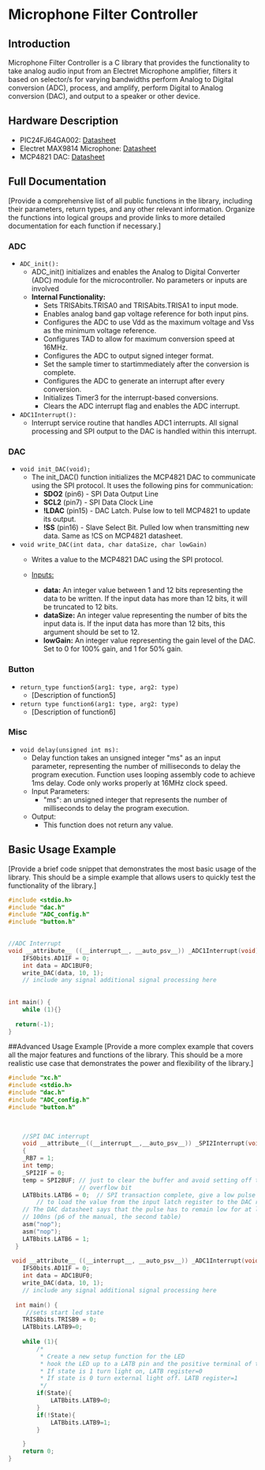# Microphone Filter Controller

## Introduction
Microphone Filter Controller is a C library that provides the functionality to take analog audio input from an Electret Microphone amplifier, filters it based on selector/s for varying bandwidths perform Analog to Digital conversion (ADC), process, and amplify, perform Digital to Analog conversion (DAC), and output to a speaker or other device.

## Hardware Description
- PIC24FJ64GA002: <a href="https://ww1.microchip.com/downloads/en/devicedoc/39881e.pdf">Datasheet<a>
- Electret MAX9814 Microphone: <a href="https://cdn-shop.adafruit.com/datasheets/MAX9814.pdf">Datasheet<a>
- MCP4821 DAC: <a href="https://datasheet.lcsc.com/lcsc/2109221453_Microchip-Tech-MCP4821-E-MS_C636207.pdf">Datasheet<a>

## Full Documentation
[Provide a comprehensive list of all public functions in the library, including their parameters, return types, and any other relevant information. Organize the functions into logical groups and provide links to more detailed documentation for each function if necessary.]

### ADC
- `ADC_init():`
  - ADC_init() initializes and enables the Analog to Digital Converter (ADC) module for the microcontroller. No parameters or inputs are involved
  - <b>Internal Functionality:</b>
    - Sets TRISAbits.TRISA0 and TRISAbits.TRISA1 to input mode.
    - Enables analog band gap voltage reference for both input pins.
    - Configures the ADC to use Vdd as the maximum voltage and Vss as the minimum voltage reference.
    - Configures TAD to allow for maximum conversion speed at 16MHz.
    - Configures the ADC to output signed integer format.
    - Set the sample timer to startimmediately after the conversion is complete.
    - Configures the ADC to generate an interrupt after every conversion.
    - Initializes Timer3 for the interrupt-based conversions.
    - Clears the ADC interrupt flag and enables the ADC interrupt.
 -  `ADC1Interrupt():`
    - Interrupt service routine that handles ADC1 interrupts. All signal processing and SPI output to the DAC is handled within this interrupt.

### DAC
- `void init_DAC(void);`
  - The init_DAC() function initializes the MCP4821 DAC to communicate using the SPI protocol. It uses the following pins for communication:
    - <b>SDO2</b> (pin6) - SPI Data Output Line
    - <b>SCL2</b> (pin7) - SPI Data Clock Line
    - <b>!LDAC</b> (pin15) - DAC Latch. Pulse low to tell MCP4821 to update its output.
    - <b>!SS</b> (pin16) - Slave Select Bit. Pulled low when transmitting new data. Same as !CS on MCP4821 datasheet.
- `void write_DAC(int data, char dataSize, char lowGain)`
  - Writes a value to the MCP4821 DAC using the SPI protocol.

  - <u>Inputs:</u>
    - <b>data:</b> An integer value between 1 and 12 bits representing the data to be written. If the input data has more than 12 bits, it will be truncated to 12 bits.
    - <b>dataSize:</b> An integer value representing the number of bits the input data is. If the input data has more than 12 bits, this argument should be set to 12.
    - <b>lowGain:</b> An integer value representing the gain level of the DAC. Set to 0 for 100% gain, and 1 for 50% gain.

### Button
- `return_type function5(arg1: type, arg2: type)`
  - [Description of function5]
- `return type function6(arg1: type, arg2: type)`
  - [Description of function6]

  
### Misc
  - `void delay(unsigned int ms):`
    - Delay function takes an unsigned integer "ms" as an input parameter, representing the number of milliseconds to delay the program execution. Function uses       looping assembly code to achieve 1ms delay. Code only works properly at 16MHz clock speed.
    - Input Parameters:
      - "ms": an unsigned integer that represents the number of milliseconds to delay the program execution.
    - Output:
      - This function does not return any value.
  
## Basic Usage Example
[Provide a brief code snippet that demonstrates the most basic usage of the library. This should be a simple example that allows users to quickly test the functionality of the library.]

```c
#include <stdio.h>
#include "dac.h"
#include "ADC_config.h"
#include "button.h"

  
//ADC Interrupt
void __attribute__ ((__interrupt__, __auto_psv__)) _ADC1Interrupt(void){
    IFS0bits.AD1IF = 0;
    int data = ADC1BUF0;
    write_DAC(data, 10, 1);
    // include any signal additional signal processing here
  
  
int main() {
    while (1){}
  
  return(-1);
}

```
##Advanced Usage Example
[Provide a more complex example that covers all the major features and functions of the library. This should be a more realistic use case that demonstrates the power and flexibility of the library.]

```c
#include "xc.h"
#include <stdio.h>
#include "dac.h"
#include "ADC_config.h"
#include "button.h"

  
  
    //SPI DAC interrupt
    void __attribute__((__interrupt__,__auto_psv__)) _SPI2Interrupt(void)
    {
    _RB7 = 1;
    int temp;
    _SPI2IF = 0;
    temp = SPI2BUF; // just to clear the buffer and avoid setting off the 
                    // overflow bit
    LATBbits.LATB6 = 0;  // SPI transaction complete, give a low pulse on LDAC'
        // to load the value from the input latch register to the DAC register.
    // The DAC datasheet says that the pulse has to remain low for at least
    // 100ns (p6 of the manual, the second table)
    asm("nop");
    asm("nop");
    LATBbits.LATB6 = 1;
  }
  
 void __attribute__ ((__interrupt__, __auto_psv__)) _ADC1Interrupt(void){
    IFS0bits.AD1IF = 0;
    int data = ADC1BUF0;
    write_DAC(data, 10, 1);
    // include any signal additional signal processing here
  
  int main() {
     //sets start led state
    TRISBbits.TRISB9 = 0;
    LATBbits.LATB9=0;
    
    while (1){
        /*
         * Create a new setup function for the LED
         * hook the LED up to a LATB pin and the positive terminal of the breadboard
         * If state is 1 turn light on, LATB register=0
         * If state is 0 turn external light off. LATB register=1
         */
        if(State){
            LATBbits.LATB9=0;
        }
        if(!State){
            LATBbits.LATB9=1;
        }

    }
    return 0;
}

```
